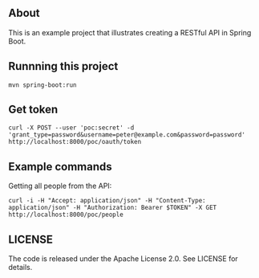 ## About

This is an example project that illustrates creating a RESTful API in Spring Boot.

## Runnning this project

```
mvn spring-boot:run
```

## Get token

```
curl -X POST --user 'poc:secret' -d 'grant_type=password&username=peter@example.com&password=password' http://localhost:8000/poc/oauth/token
```

## Example commands

Getting all people from the API:
```
curl -i -H "Accept: application/json" -H "Content-Type: application/json" -H "Authorization: Bearer $TOKEN" -X GET http://localhost:8000/poc/people
```

## LICENSE

The code is released under the Apache License 2.0. See LICENSE for details.
